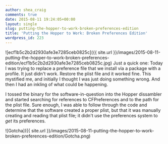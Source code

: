 ```yaml
---
author: shea_craig
comments: true
date: 2015-08-11 19:24:05+00:00
layout: single
slug: putting-the-hopper-to-work-broken-preferences-edition
title: 'Putting the Hopper to Work: Broken Preferences Edition'
wordpress_id: 223
---
```


![ecf1b5c2b2d2930afe3e7285ceb0825c]({{ site.url }}/images/2015-08-11-putting-the-hopper-to-work-broken-preferences-edition/ecf1b5c2b2d2930afe3e7285ceb0825c.jpg)
Just a quick one:
Today I was trying to replace a preference file that we install via a package
with a profile. It just didn't work. Restore the plist file and it worked fine.
This mystified me, and initially I thought I was just doing something wrong.
And then I had an inkling of what could be happening.

I tossed the binary for the software-in-question into the Hopper dissambler and
started searching for references to CFPreferences and to the path for the plist
file. Sure enough, I was able to follow through the code and determine that the
software created a proper plist, but that it was manually creating and reading
that plist file; it didn't use the preferences system to _get_ its preferences.

![Gotcha]({{ site.url }}/images/2015-08-11-putting-the-hopper-to-work-broken-preferences-edition/Gotcha.png)
